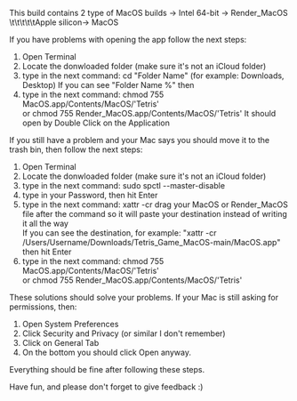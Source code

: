 This build contains 2 type of MacOS builds -> Intel 64-bit -> Render_MacOS<br>
                                    \t\t\t\t\tApple silicon-> MacOS

If you have problems with opening the app follow the next steps:

1. Open Terminal
2. Locate the donwloaded folder (make sure it's not an iCloud folder)
3. type in the next command: cd "Folder Name" (for example: Downloads, Desktop)
If you can see "Folder Name %" then
4. type in the next command: chmod 755 MacOS.app/Contents/MacOS/'Tetris'<br>
                       or    chmod 755 Render_MacOS.app/Contents/MacOS/'Tetris'
It should open by Double Click on the Application

If you still have a problem and your Mac says you should move it to the trash bin, then follow the next steps:

1. Open Terminal
2. Locate the donwloaded folder (make sure it's not an iCloud folder)
3. type in the next command: sudo spctl --master-disable
4. type in your Password, then hit Enter
5. type in the next command: xattr -cr
   drag your MacOS or Render_MacOS file after the command so it will paste your destination instead of writing it all the way<br>
   If you can see the destination, for example: "xattr -cr /Users/Username/Downloads/Tetris_Game_MacOS-main/MacOS.app" then hit Enter
6. type in the next command: chmod 755 MacOS.app/Contents/MacOS/'Tetris'<br>
                       or    chmod 755 Render_MacOS.app/Contents/MacOS/'Tetris'

These solutions should solve your problems. If your Mac is still asking for permissions, then:
1. Open System Preferences
2. Click Security and Privacy (or similar I don't remember)
3. Click on General Tab
4. On the bottom you should click Open anyway.

Everything should be fine after following these steps.

Have fun, and please don't forget to give feedback :)
